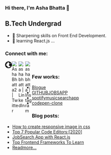 ### Hi there, I'm Asha Bhatta 👋

## B.Tech Undergrad
- 🔭 Sharpening skills on Front End Development.
- 🌱 learning React.js ...

### Connect with me:

[<img align="left" alt="ashabhatta.tk" width="22px" src="https://raw.githubusercontent.com/iconic/open-iconic/master/svg/globe.svg" />][website]
[<img align="left" alt="AshaBhatta2 | Twitter" width="22px" src="https://cdn.jsdelivr.net/npm/simple-icons@v3/icons/twitter.svg" />][twitter]
[<img align="left" alt="ashabhatta | LinkedIn" width="22px" src="https://cdn.jsdelivr.net/npm/simple-icons@v3/icons/linkedin.svg" />][linkedin]
[<img align="left" alt="ashabhatta | Instagram" width="22px" src="https://cdn.jsdelivr.net/npm/simple-icons@v3/icons/instagram.svg" />][instagram]<br/>

### Few works:
* <a href="https://blogue.tech" target="_blank">Blogue</a>
* <a href="https://githubjobsearchapp.netlify.app/" target="_blank">GITHUBJOBSAPP</a>
* <a href="https://spotifymusicsearch.netlify.app/" target="_blank">spotifymusicsearchapp</a>
* <a href="https://codepencloned.netlify.app/" target="_blank">codepen-clone</a>

 
### Blog posts:
* <a href="https://blogue.tech/feeds/how-to-create-responsive-image-in-css" target="_blank">How to create responsive image in css</a>
* <a href="https://blogue.tech/feeds/top-7-popular-code-editors:2020" target="_blank">Top 7 Popular Code Editors:[2020]</a>
* <a href="https://blogue.tech/feeds/jobsearch-app-with-react.js" target="_blank">JobSearch App with React.js</a>
* <a href="https://blogue.tech/feeds/top-frontend-frameworks-to-learn" target="_blank">Top Frontend Frameworks To Learn</a>
* <a href="https://blogue.tech/@/ashabhatta" target="_blank">Readmore...</a>



[website]: https://asha.codes/
[twitter]: https://twitter.com/AshaBhatta2
[instagram]: https://instagram.com/ashabhatta/
[linkedin]: https://linkedin.com/in/ashabhatta
